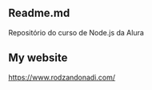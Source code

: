 ## Readme.md ##

Repositório do curso de Node.js da Alura

## My website ##

https://www.rodzandonadi.com/